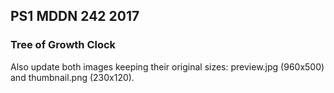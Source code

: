 ## PS1 MDDN 242 2017

### Tree of Growth Clock



Also update both images keeping their original sizes:
preview.jpg (960x500) and thumbnail.png (230x120).